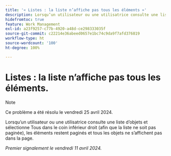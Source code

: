 ```yaml
---
title: '« Listes : la liste n’affiche pas tous les éléments »'
description: Lorsqu’un utilisateur ou une utilisatrice consulte une liste d’objets et sélectionne Tous dans le coin inférieur droit (afin que la liste ne soit pas paginée), les éléments restent paginés et tous les objets ne s’affichent pas dans la page.
hidefromtoc: true
feature: Work Management
exl-id: a23f9257-c77b-4920-a48d-ce298333035f
source-git-commit: c22214e36abeed0657e1bc74c9da9f7afd376819
workflow-type: ht
source-wordcount: '100'
ht-degree: 100%

---
```


# Listes : la liste n’affiche pas tous les éléments.

>[!NOTE]
>
>Ce problème a été résolu le vendredi 25 avril 2024.

Lorsqu’un utilisateur ou une utilisatrice consulte une liste d’objets et sélectionne Tous dans le coin inférieur droit (afin que la liste ne soit pas paginée), les éléments restent paginés et tous les objets ne s’affichent pas dans la page.

_Premier signalement le vendredi 11 avril 2024._
